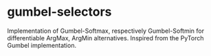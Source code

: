 # gumbel-selectors
Implementation of Gumbel-Softmax, respectively Gumbel-Softmin for differentiable ArgMax, ArgMin alternatives. Inspired from the PyTorch Gumbel implementation.
